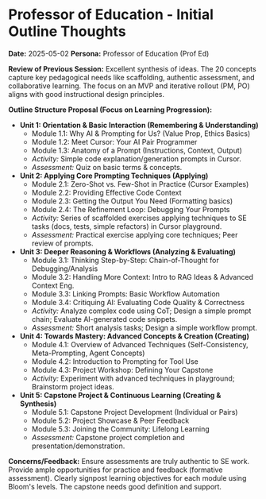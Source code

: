 # Professor of Education - Initial Outline Thoughts

**Date:** 2025-05-02
**Persona:** Professor of Education (Prof Ed)

**Review of Previous Session:** Excellent synthesis of ideas. The 20 concepts capture key pedagogical needs like scaffolding, authentic assessment, and collaborative learning. The focus on an MVP and iterative rollout (PM, PO) aligns with good instructional design principles.

**Outline Structure Proposal (Focus on Learning Progression):**

*   **Unit 1: Orientation & Basic Interaction (Remembering & Understanding)**
    *   Module 1.1: Why AI & Prompting for Us? (Value Prop, Ethics Basics)
    *   Module 1.2: Meet Cursor: Your AI Pair Programmer
    *   Module 1.3: Anatomy of a Prompt (Instructions, Context, Output)
    *   *Activity:* Simple code explanation/generation prompts in Cursor.
    *   *Assessment:* Quiz on basic terms & concepts.
*   **Unit 2: Applying Core Prompting Techniques (Applying)**
    *   Module 2.1: Zero-Shot vs. Few-Shot in Practice (Cursor Examples)
    *   Module 2.2: Providing Effective Code Context
    *   Module 2.3: Getting the Output You Need (Formatting basics)
    *   Module 2.4: The Refinement Loop: Debugging Your Prompts
    *   *Activity:* Series of scaffolded exercises applying techniques to SE tasks (docs, tests, simple refactors) in Cursor playground.
    *   *Assessment:* Practical exercise applying core techniques; Peer review of prompts.
*   **Unit 3: Deeper Reasoning & Workflows (Analyzing & Evaluating)**
    *   Module 3.1: Thinking Step-by-Step: Chain-of-Thought for Debugging/Analysis
    *   Module 3.2: Handling More Context: Intro to RAG Ideas & Advanced Context Eng.
    *   Module 3.3: Linking Prompts: Basic Workflow Automation
    *   Module 3.4: Critiquing AI: Evaluating Code Quality & Correctness
    *   *Activity:* Analyze complex code using CoT; Design a simple prompt chain; Evaluate AI-generated code snippets.
    *   *Assessment:* Short analysis tasks; Design a simple workflow prompt.
*   **Unit 4: Towards Mastery: Advanced Concepts & Creation (Creating)**
    *   Module 4.1: Overview of Advanced Techniques (Self-Consistency, Meta-Prompting, Agent Concepts)
    *   Module 4.2: Introduction to Prompting for Tool Use
    *   Module 4.3: Project Workshop: Defining Your Capstone
    *   *Activity:* Experiment with advanced techniques in playground; Brainstorm project ideas.
*   **Unit 5: Capstone Project & Continuous Learning (Creating & Synthesis)**
    *   Module 5.1: Capstone Project Development (Individual or Pairs)
    *   Module 5.2: Project Showcase & Peer Feedback
    *   Module 5.3: Joining the Community: Lifelong Learning
    *   *Assessment:* Capstone project completion and presentation/demonstration.

**Concerns/Feedback:** Ensure assessments are truly authentic to SE work. Provide ample opportunities for practice and feedback (formative assessment). Clearly signpost learning objectives for each module using Bloom's levels. The capstone needs good definition and support. 